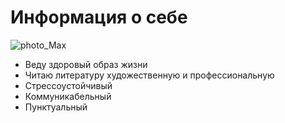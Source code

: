 # Информация о себе

![photo_Max](https://sun64-1.userapi.com/s/v1/if1/ra5fhvkbtkxOXs3sUJ4KY2KmMthbHZZnaheaceXKPvarNurfNdp6IkXrOeGoI-sxtRDVSoGW.jpg?quality=96&crop=0,341,1703,1703&as=32x32,48x48,72x72,108x108,160x160,240x240,360x360,480x480,540x540,640x640,720x720,1080x1080,1280x1280,1440x1440&ava=1&u=uMc_kuZsH9DXd3vlvYmjmxr215dsWwv9I0DDvPqczuc&cs=200x200)

* Веду здоровый образ жизни
* Читаю литературу художественную и профессиональную
* Стрессоустойчивый
* Коммуникабельный
* Пунктуальный
  